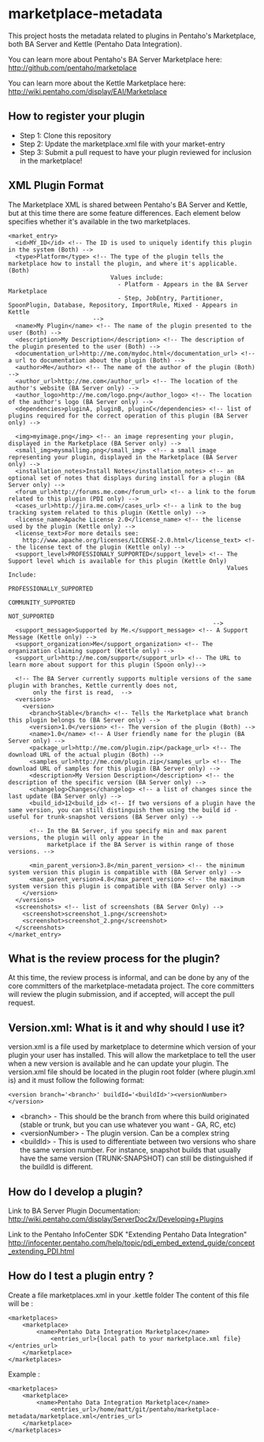 marketplace-metadata
====================

This project hosts the metadata related to plugins in Pentaho's Marketplace, both BA Server and Kettle (Pentaho Data Integration).  

You can learn more about Pentaho's BA Server Marketplace here:
http://github.com/pentaho/marketplace

You can learn more about the Kettle Marketplace here:
http://wiki.pentaho.com/display/EAI/Marketplace

How to register your plugin
---------------------------
* Step 1: Clone this repository
* Step 2: Update the marketplace.xml file with your market-entry
* Step 3: Submit a pull request to have your plugin reviewed for inclusion in the marketplace!

XML Plugin Format
-----------------
The Marketplace XML is shared between Pentaho's BA Server and Kettle, but at 
this time there are some feature differences.  Each element below specifies whether it's available in the two marketplaces.

    <market_entry>
      <id>MY_ID</id> <!-- The ID is used to uniquely identify this plugin in the system (Both) -->
      <type>Platform</type> <!-- The type of the plugin tells the marketplace how to install the plugin, and where it's applicable. (Both)
                                 Values include:
                                   - Platform - Appears in the BA Server Marketplace
                                   - Step, JobEntry, Partitioner, SpoonPlugin, Database, Repository, ImportRule, Mixed - Appears in Kettle
                            -->
      <name>My Plugin</name> <!-- The name of the plugin presented to the user (Both) -->
      <description>My Description</description> <!-- The description of the plugin presented to the user (Both) -->
      <documentation_url>http://me.com/mydoc.html</documentation_url> <!-- a url to documentation about the plugin (Both) -->
      <author>Me</author> <!-- The name of the author of the plugin (Both) -->
      <author_url>http://me.com</author_url> <!-- The location of the author's website (BA Server only) -->
      <author_logo>http://me.com/logo.png</author_logo> <!-- The location of the author's logo (BA Server only) -->
      <dependencies>pluginA, pluginB, pluginC</dependencies> <!-- list of plugins required for the correct operation of this plugin (BA Server only) -->

      <img>myimage.png</img> <!-- an image representing your plugin, displayed in the Marketplace (BA Server only) -->
      <small_img>mysmallimg.png</small_img>  <!-- a small image representing your plugin, displayed in the Marketplace (BA Server only) -->
      <installation_notes>Install Notes</installation_notes> <!-- an optional set of notes that displays during install for a plugin (BA Server only) -->
      <forum_url>http://forums.me.com</forum_url> <!-- a link to the forum related to this plugin (PDI only) -->
      <cases_url>http://jira.me.com</cases_url> <!-- a link to the bug tracking system related to this plugin (Kettle only) -->
      <license_name>Apache License 2.0</license_name> <!-- the license used by the plugin (Kettle only) --> 
      <license_text>For more details see:
        http://www.apache.org/licenses/LICENSE-2.0.html</license_text> <!-- the license text of the plugin (Kettle only) -->
      <support_level>PROFESSIONALY_SUPPORTED</support_level> <!-- The Support level which is available for this plugin (Kettle Only) 
                                                                  Values Include: 
                                                                    PROFESSIONALLY_SUPPORTED
                                                                    COMMUNITY_SUPPORTED
                                                                    NOT_SUPPORTED
                                                              --> 
      <support_message>Supported by Me.</support_message> <!-- A Support Message (Kettle only) -->
      <support_organization>Me</support_organization> <!-- The organization claiming support (Kettle only) -->
      <support_url>http://me.com/support</support_url> <!-- The URL to learn more about support for this plugin (Spoon only)-->
      
      <!-- The BA Server currently supports multiple versions of the same plugin with branches, Kettle currently does not, 
           only the first is read,  -->
      <versions>
        <version>
          <branch>Stable</branch> <!-- Tells the Marketplace what branch this plugin belongs to (BA Server only) -->
          <version>1.0</version> <!-- The version of the plugin (Both) -->
          <name>1.0</name> <!-- A User friendly name for the plugin (BA Server only) -->
          <package_url>http://me.com/plugin.zip</package_url> <!-- The download URL of the actual plugin (Both) -->
          <samples_url>http://me.com/plugin.zip</samples_url> <!-- The download URL of samples for this plugin (BA Server only) -->
          <description>My Version Description</description> <!-- the description of the specific version (BA Server only) -->
          <changelog>Changes</changelog> <!-- a list of changes since the last update (BA Server only) -->
          <build_id>12<build_id> <!-- If two versions of a plugin have the same version, you can still distinguish them using the build id - useful for trunk-snapshot versions (BA Server only) -->
          
          <!-- In the BA Server, if you specify min and max parent versions, the plugin will only appear in the 
               marketplace if the BA Server is within range of those versions. -->
          
          <min_parent_version>3.8</min_parent_version> <!-- the minimum system version this plugin is compatible with (BA Server only) -->
          <max_parent_version>4.8</max_parent_version> <!-- the maximum system version this plugin is compatible with (BA Server only) -->
        </version>
      </versions>
      <screenshots> <!-- list of screenshots (BA Server Only) -->
        <screenshot>screenshot_1.png</screenshot>
        <screenshot>screenshot_2.png</screenshot>
      </screenshots>
    </market_entry>

What is the review process for the plugin?
------------------------------------------
At this time, the review process is informal, and can be done by any of the core 
committers of the marketplace-metadata project.  The core committers will review 
the plugin submission, and if accepted, will accept the pull request.

  
Version.xml: What is it and why should I use it?
------------------------------------------
 
version.xml is a file used by marketplace to determine which version of your plugin your user has installed.
This will allow the marketplace to tell the user when a new version is available and he can update your plugin.
The version.xml file should be located in the plugin root folder (where plugin.xml is) and it must follow
the following format:

    <version branch='<branch>' buildId='<buildId>'><versionNumber></version>

 * &lt;branch&gt; - This should be the branch from where this build originated (stable or trunk, but you can use 
 whatever you want - GA, RC, etc)
 * &lt;versionNumber&gt; - The plugin version. Can be a complex string
 *  &lt;buildId&gt; - This is used to differentiate between two versions who share the same version number. For instance,
 snapshot builds that usually have the same version (TRUNK-SNAPSHOT) can still be distinguished if the buildId is
 different. 
 
  
How do I develop a plugin?
--------------------------
Link to BA Server Plugin Documentation:
http://wiki.pentaho.com/display/ServerDoc2x/Developing+Plugins

Link to the Pentaho InfoCenter SDK "Extending Pentaho Data Integration"
http://infocenter.pentaho.com/help/topic/pdi_embed_extend_guide/concept_extending_PDI.html


How do I test a plugin entry ?
------------------------------
Create a file marketplaces.xml in your .kettle folder
The content of this file will be :

    <marketplaces>
        <marketplace>
            <name>Pentaho Data Integration Marketplace</name>
                <entries_url>{local path to your marketplace.xml file}</entries_url>
        </marketplace>
    </marketplaces>



Example :

    <marketplaces>
        <marketplace>
            <name>Pentaho Data Integration Marketplace</name>
                <entries_url>/home/matt/git/pentaho/marketplace-metadata/marketplace.xml</entries_url>
        </marketplace>
    </marketplaces>
